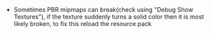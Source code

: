 - Sometimes PBR mipmaps can break(check using "Debug Show Textures"), if the texture suddenly turns a solid color then it is most likely broken, to fix this reload the resource pack